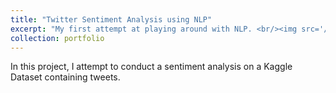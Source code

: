 ```yaml
---
title: "Twitter Sentiment Analysis using NLP"
excerpt: "My first attempt at playing around with NLP. <br/><img src='/images/500x300.png'>"
collection: portfolio
---
```


In this project, I attempt to conduct a sentiment analysis on a Kaggle Dataset containing tweets.
